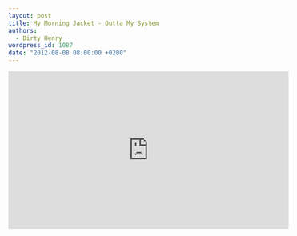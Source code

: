 ```yaml
---
layout: post
title: My Morning Jacket - Outta My System
authors:
  - Dirty Henry
wordpress_id: 1087
date: "2012-08-08 08:00:00 +0200"
---
```


<iframe width="560" height="315" src="http://www.youtube.com/embed/oPYQHQ4-kKo" frameborder="0" allowfullscreen></iframe>
